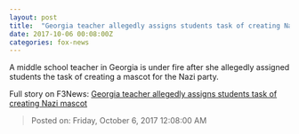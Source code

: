 ```yaml
---
layout: post
title:  "Georgia teacher allegedly assigns students task of creating Nazi mascot"
date: 2017-10-06 00:08:00Z
categories: fox-news
---
```


A middle school teacher in Georgia is under fire after she allegedly assigned students the task of creating a mascot for the Nazi party.


Full story on F3News: [Georgia teacher allegedly assigns students task of creating Nazi mascot](http://www.f3nws.com/n/szUgsD)

> Posted on: Friday, October 6, 2017 12:08:00 AM
